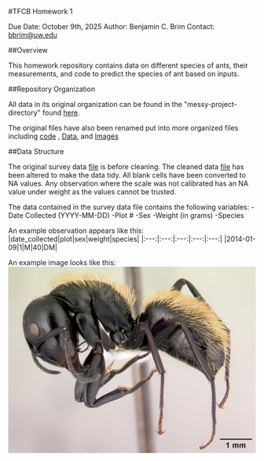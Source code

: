 #TFCB Homework 1

Due Date: October 9th, 2025
Author: Benjamin C. Brim
Contact: bbrim@uw.edu

##Overview

This homework repository contains data on different species of ants, their measurements, and code to predict the species of ant based on inputs.

##Repository Organization

All data in its original organization can be found in the "messy-project-directory" found [here](https://github.com/brimbenj/tfcb-homework1/tree/main/messy-project-directory).

The original files have also been renamed put into more organized files including [code](https://github.com/brimbenj/tfcb-homework1/tree/main/Code) , [Data](https://github.com/brimbenj/tfcb-homework1/tree/main/Data), and [Images](https://github.com/brimbenj/tfcb-homework1/tree/main/Images)

##Data Structure

The original survey data [file](Data/survey_data_original.xlsx) is before cleaning. The cleaned data [file](LINK) has been altered to make the data tidy. All blank cells have been converted to NA values. Any observation where the scale was not calibrated has an NA value under weight as the values cannot be trusted.

The data contained in the survey data file contains the following variables:
-Date Collected (YYYY-MM-DD)
-Plot #
-Sex
-Weight (in grams)
-Species

An example observation appears like this:
|date_collected|plot|sex|weight|species|
|:---:|:---:|:---:|:---:|:---:|
|2014-01-09|1|M|40|DM|

An example image looks like this:
![An Camponotus Darwinii curled up with a scale bar of 1mm](Images/casent_0191696_Camponotus_darwinii.jpg)
